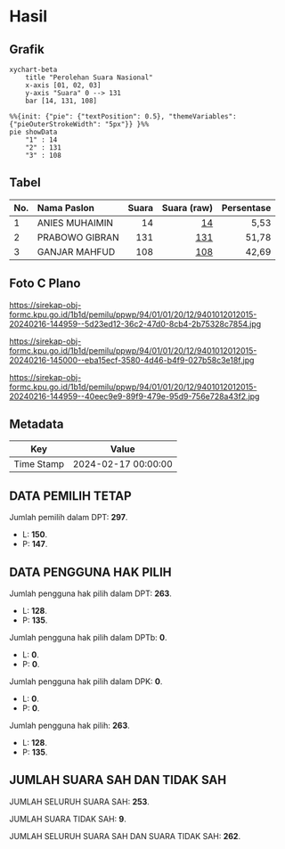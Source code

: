 # Hasil

## Grafik

```mermaid
xychart-beta
    title "Perolehan Suara Nasional"
    x-axis [01, 02, 03]
    y-axis "Suara" 0 --> 131
    bar [14, 131, 108]
```

```mermaid
%%{init: {"pie": {"textPosition": 0.5}, "themeVariables": {"pieOuterStrokeWidth": "5px"}} }%%
pie showData
    "1" : 14
    "2" : 131
    "3" : 108
```

## Tabel

| No. | Nama Paslon    | Suara | Suara (raw) | Persentase |
|:--- |:-------------- | -----:| -----------:| ----------:|
| 1   | ANIES MUHAIMIN | 14    | [14][p-1]   | 5,53       |
| 2   | PRABOWO GIBRAN | 131   | [131][p-2]  | 51,78      |
| 3   | GANJAR MAHFUD  | 108   | [108][p-3]  | 42,69      |


[p-1]: https://github.com/gigit-pemilu/pemilu-2024/blob/main/pilpres/hitung-suara/sub/94-papua-tengah/sub/01-nabire/sub/01-nabire/sub/2012-sanoba/sub/015-tps/sub/paslon-1.txt
[p-2]: https://github.com/gigit-pemilu/pemilu-2024/blob/main/pilpres/hitung-suara/sub/94-papua-tengah/sub/01-nabire/sub/01-nabire/sub/2012-sanoba/sub/015-tps/sub/paslon-2.txt
[p-3]: https://github.com/gigit-pemilu/pemilu-2024/blob/main/pilpres/hitung-suara/sub/94-papua-tengah/sub/01-nabire/sub/01-nabire/sub/2012-sanoba/sub/015-tps/sub/paslon-3.txt

## Foto C Plano

https://sirekap-obj-formc.kpu.go.id/1b1d/pemilu/ppwp/94/01/01/20/12/9401012012015-20240216-144959--5d23ed12-36c2-47d0-8cb4-2b75328c7854.jpg

https://sirekap-obj-formc.kpu.go.id/1b1d/pemilu/ppwp/94/01/01/20/12/9401012012015-20240216-145000--eba15ecf-3580-4d46-b4f9-027b58c3e18f.jpg

https://sirekap-obj-formc.kpu.go.id/1b1d/pemilu/ppwp/94/01/01/20/12/9401012012015-20240216-144959--40eec9e9-89f9-479e-95d9-756e728a43f2.jpg


## Metadata

| Key        | Value               |
| ---------- | ------------------- |
| Time Stamp | 2024-02-17 00:00:00 |


## DATA PEMILIH TETAP

Jumlah pemilih dalam DPT: **297**.
 * L: **150**.
 * P: **147**.

## DATA PENGGUNA HAK PILIH

Jumlah pengguna hak pilih dalam DPT: **263**.
 * L: **128**.
 * P: **135**.

Jumlah pengguna hak pilih dalam DPTb: **0**.
 * L: **0**.
 * P: **0**.

Jumlah pengguna hak pilih dalam DPK: **0**.
 * L: **0**.
 * P: **0**.

Jumlah pengguna hak pilih: **263**.
 * L: **128**.
 * P: **135**.

## JUMLAH SUARA SAH DAN TIDAK SAH

JUMLAH SELURUH SUARA SAH: **253**.

JUMLAH SUARA TIDAK SAH: **9**.

JUMLAH SELURUH SUARA SAH DAN SUARA TIDAK SAH: **262**.



